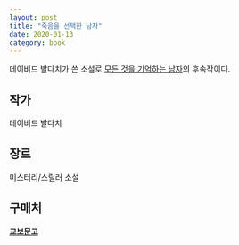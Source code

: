 ```yaml
---
layout: post
title: "죽음을 선택한 남자"
date: 2020-01-13
category: book
---
```


데이비드 발다치가 쓴 소설로 [모든 것을 기억하는 남자](https://iamhabi.github.io/book/2020/01/13/%EB%AA%A8%EB%93%A0%EA%B2%83%EC%9D%84%EA%B8%B0%EC%96%B5%ED%95%98%EB%8A%94%EB%82%A8%EC%9E%90.html)의 후속작이다.

## 작가
데이비드 발다치

## 장르
미스터리/스릴러 소설

## 구매처

**[교보문고](http://www.kyobobook.co.kr/product/detailViewKor.laf?ejkGb=KOR&mallGb=KOR&barcode=9791158790943&orderClick=LEa&Kc=)**